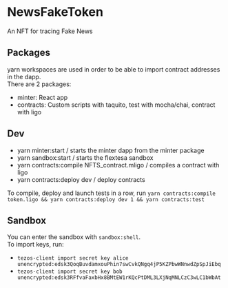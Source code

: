 # NewsFakeToken

An NFT for tracing Fake News

## Packages

yarn workspaces are used in order to be able to import contract addresses in the dapp.  
There are 2 packages:

- minter: React app
- contracts: Custom scripts with taquito, test with mocha/chai, contract with ligo

## Dev

- yarn minter:start / starts the minter dapp from the minter package
- yarn sandbox:start / starts the flextesa sandbox
- yarn contracts:compile NFTS_contract.mligo / compiles a contract with ligo
- yarn contracts:deploy dev / deploy contracts

To compile, deploy and launch tests in a row, run `yarn contracts:compile token.ligo && yarn contracts:deploy dev 1 && yarn contracts:test`

## Sandbox

You can enter the sandbox with `sandbox:shell`.  
To import keys, run:

- `tezos-client import secret key alice unencrypted:edsk3QoqBuvdamxouPhin7swCvkQNgq4jP5KZPbwWNnwdZpSpJiEbq`
- `tezos-client import secret key bob unencrypted:edsk3RFfvaFaxbHx8BMtEW1rKQcPtDML3LXjNqMNLCzC3wLC1bWbAt`
